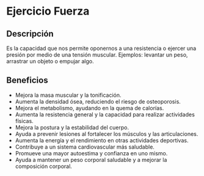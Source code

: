 # Ejercicio Fuerza

## Descripción
Es la capacidad que nos permite oponernos a una resistencia o ejercer una presión por medio de una tensión muscular. Ejemplos: levantar un peso, arrastrar un objeto o empujar algo.

## Beneficios
- Mejora la masa muscular y la tonificación.  
- Aumenta la densidad ósea, reduciendo el riesgo de osteoporosis.  
- Mejora el metabolismo, ayudando en la quema de calorías.  
- Aumenta la resistencia general y la capacidad para realizar actividades físicas.  
- Mejora la postura y la estabilidad del cuerpo.  
- Ayuda a prevenir lesiones al fortalecer los músculos y las articulaciones.  
- Aumenta la energía y el rendimiento en otras actividades deportivas.  
- Contribuye a un sistema cardiovascular más saludable.  
- Promueve una mayor autoestima y confianza en uno mismo.  
- Ayuda a mantener un peso corporal saludable y a mejorar la composición corporal.